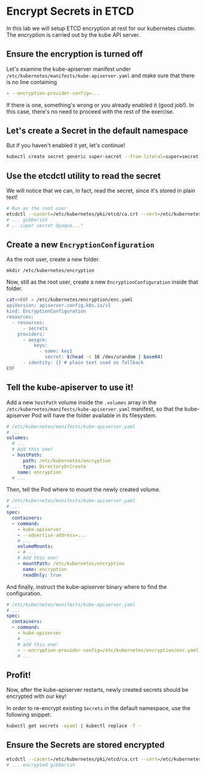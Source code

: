 # Encrypt Secrets in ETCD
In this lab we will setup ETCD encryption at rest for our kubernetes cluster. The encryption is carried out by the kube API server.

## Ensure the encryption is turned off
Let's examine the kube-apiserver manifest under `/etc/kubernetes/manifests/kube-apiserver.yaml` and make sure that there is no line containing
```yaml
- --encryption-provider-config=...
```
If there is one, something's wrong or you already enabled it (good job!). In this case, there's no need to proceed with the rest of the exercise.

## Let's create a Secret in the default namespace
But if you haven't enabled it yet, let's continue!

```bash
kubectl create secret generic super-secret --from-literal=super=secret
```

## Use the etcdctl utility to read the secret
We will notice that we can, in fact, read the secret, since it's stored in plain text!

```bash
# Run as the root user
etcdctl --cacert=/etc/kubernetes/pki/etcd/ca.crt --cert=/etc/kubernetes/pki/apiserver-etcd-client.crt --key=/etc/kubernetes/pki/apiserver-etcd-client.key get /registry/secrets/default/super-secret
# ... gibberish
# ...super secret Opaque..."
```

## Create a new `EncryptionConfiguration`
As the root user, create a new folder.
```plaintext
mkdir /etc/kubernetes/encryption
```

Now, still as the root user, create a new `EncryptionConfiguration` inside that folder.

```bash
cat<<EOF > /etc/kubernetes/encryption/enc.yaml
apiVersion: apiserver.config.k8s.io/v1
kind: EncryptionConfiguration
resources:
  - resources:
      - secrets
    providers:
      - aesgcm:
          keys:
            - name: key1
              secret: $(head -c 16 /dev/urandom | base64)
      - identity: {} # plain text used as fallback
EOF
```

## Tell the kube-apiserver to use it!
Add a new `hostPath` volume inside the `.volumes` array in the `/etc/kubernetes/manifests/kube-apiserver.yaml` manifest, so that the kube-apiserver Pod will have the folder available in its filesystem.
```yaml
# /etc/kubernetes/manifests/kube-apiserver.yaml
# ...
volumes:
  # ...
  # Add this one!
  - hostPath:
      path: /etc/kubernetes/encryption
      type: DirectoryOrCreate
    name: encryption
  # ...
```

Then, tell the Pod where to mount the newly created volume.
```yaml
# /etc/kubernetes/manifests/kube-apiserver.yaml
# ...
spec:
  containers:
  - command: 
    - kube-apiserver
    - --advertise-address=...
    # ...
    volumeMounts:
    - # ...
    # Add this one!
    - mountPath: /etc/kubernetes/encryption
      name: encryption
      readOnly: true
```

And finally, instruct the kube-apiserver binary where to find the configuration.
```yaml
# /etc/kubernetes/manifests/kube-apiserver.yaml
# ...
spec:
  containers:
  - command: 
    - kube-apiserver
    # ...
    # add this one!
    - --encryption-provider-config=/etc/kubernetes/encryption/enc.yaml
    # ...
```

## Profit!
Now, after the kube-apiserver restarts, newly created secrets should be encrypted with our key!

In order to re-encrypt existing `Secrets` in the default namespace, use the following snippet:
```bash
kubectl get secrets -oyaml | kubectl replace -f -
```

## Ensure the Secrets are stored encrypted
```bash
etcdctl --cacert=/etc/kubernetes/pki/etcd/ca.crt --cert=/etc/kubernetes/pki/apiserver-etcd-client.crt --key=/etc/kubernetes/pki/apiserver-etcd-client.key get /registry/secrets/default/super-secret
# ... encrypted gibberish
```